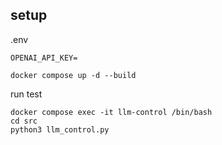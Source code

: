 ## setup

.env
```
OPENAI_API_KEY=
```

```
docker compose up -d --build
```

run test
```
docker compose exec -it llm-control /bin/bash
cd src
python3 llm_control.py
```